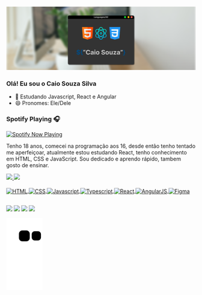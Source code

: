 [![Caio Souza's Github Banner](./assets/banner.png)](https://caiossilva-dev.netlify.app/)
### Olá! Eu sou o Caio Souza Silva
- 🌱 Estudando Javascript, React e Angular
- 😄 Pronomes: Ele/Dele

### Spotify Playing 🎧
[<img src="https://novatorem.vercel.app/api/spotify-playing" alt="Spotify Now Playing" width="350" />](https://open.spotify.com/user/exr9p9ra4juakt148h5zcwimf)

<p>Tenho 18 anos, comecei na programação aos 16, desde então tenho tentado me aperfeiçoar, atualmente estou estudando React, tenho conhecimento em HTML, CSS e JavaScript. Sou dedicado e aprendo rápido, tambem gosto de ensinar.</p>
  
<div>
  <a href="https://github.com/CaioSSilva">
  <img height="150em" src="https://github-readme-stats.vercel.app/api?username=CaioSSilva&show_icons=true&theme=github_dark&include_all_commits=true&count_private=true"/>
  <img height="150em" src="https://github-readme-stats.vercel.app/api/top-langs/?username=CaioSSilva&layout=compact&langs_count=7&theme=github_dark"/>
</div>
  <div style="display: inline_block"><br>
    <img align="center" alt="HTML" height="30" width="40" src="https://cdn.jsdelivr.net/gh/devicons/devicon/icons/html5/html5-plain-wordmark.svg" />
    <img align="center" alt="CSS" height="30" width="40" src="https://cdn.jsdelivr.net/gh/devicons/devicon/icons/css3/css3-plain-wordmark.svg" />
    <img align="center" alt="Javascript" height="30" width="40" src="https://cdn.jsdelivr.net/gh/devicons/devicon/icons/javascript/javascript-original.svg" />
    <img align="center" alt="Typescript" height="30" width="40" src="https://cdn.jsdelivr.net/gh/devicons/devicon/icons/typescript/typescript-original.svg" />
    <img align="center" alt="React" height="30" width="40" src="https://cdn.jsdelivr.net/gh/devicons/devicon/icons/react/react-original.svg" />
    <img align="center" alt="AngularJS" height="30" width="40" src="https://cdn.jsdelivr.net/gh/devicons/devicon/icons/angularjs/angularjs-original.svg" />
    <img align="center" alt="Figma" height="30" width="40" src="https://cdn.jsdelivr.net/gh/devicons/devicon/icons/figma/figma-original.svg" />
 </div>
  
  ##
  
<div>
    <a href="https://instagram.com/caios_silvaa" target="_blank"><img src="https://img.shields.io/badge/-Instagram-%23E4405F?style=for-the-badge&logo=instagram&logoColor=white" target="_blank"></a>
    <a href = "mailto:caiosouzasilva13650@gmail.com"><img src="https://img.shields.io/badge/-Gmail-%23333?style=for-the-badge&logo=gmail&logoColor=white" target="_blank"></a>
  <a href="https://www.linkedin.com/in/caio-souza-silva" target="_blank">
 <img src="https://img.shields.io/badge/-LinkedIn-%230077B5?style=for-the-badge&logo=linkedin&logoColor=white" target="_blank"></a>
  <a href="https://www.twitter.com/Caiomas_levanto" target="_blank">
 <img src="https://img.shields.io/badge/Twitter-1DA1F2?style=for-the-badge&logo=twitter&logoColor=white" target="_blank"</a>
  
  ![Snake animation](https://github.com/CaioSSilva/CaioSSilva/blob/output/github-contribution-grid-snake.svg)
 </div>


